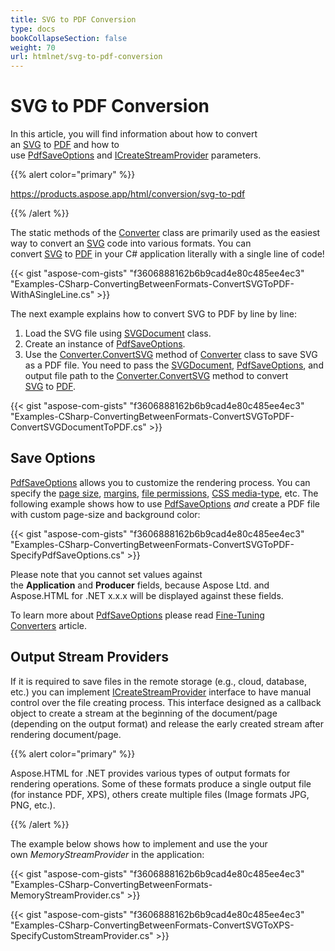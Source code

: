 ```yaml
---
title: SVG to PDF Conversion
type: docs
bookCollapseSection: false
weight: 70
url: htmlnet/svg-to-pdf-conversion
---
```


# **SVG to PDF Conversion**
In this article, you will find information about how to convert an [SVG](https://en.wikipedia.org/wiki/Scalable_Vector_Graphics) to [PDF](https://en.wikipedia.org/wiki/PDF) and how to use [PdfSaveOptions](https://apireference.aspose.com/net/html/aspose.html.saving/pdfsaveoptions) and [ICreateStreamProvider](https://apireference.aspose.com/net/html/aspose.html.io/icreatestreamprovider) parameters.

{{% alert color="primary" %}} 

<https://products.aspose.app/html/conversion/svg-to-pdf>

{{% /alert %}} 

The static methods of the [Converter](https://apireference.aspose.com/net/html/aspose.html.converters/converter) class are primarily used as the easiest way to convert an [SVG](https://en.wikipedia.org/wiki/Scalable_Vector_Graphics) code into various formats. You can convert [SVG](https://en.wikipedia.org/wiki/Scalable_Vector_Graphics) to [PDF](https://en.wikipedia.org/wiki/PDF) in your C# application literally with a single line of code!

{{< gist "aspose-com-gists" "f3606888162b6b9cad4e80c485ee4ec3" "Examples-CSharp-ConvertingBetweenFormats-ConvertSVGToPDF-WithASingleLine.cs" >}}

The next example explains how to convert SVG to PDF by line by line:

1. Load the SVG file using [SVGDocument](https://apireference.aspose.com/net/html/aspose.html.dom.svg/svgdocument) class.
1. Create an instance of [PdfSaveOptions](https://apireference.aspose.com/net/html/aspose.html.saving/pdfsaveoptions).
1. Use the [Converter.ConvertSVG](https://apireference.aspose.com/net/html/aspose.html.converters.converter/convertsvg/methods/37) method of [Converter](https://apireference.aspose.com/net/html/aspose.html.converters/converter) class to save SVG as a PDF file. You need to pass the [SVGDocument](https://apireference.aspose.com/net/html/aspose.html.dom.svg/svgdocument), [PdfSaveOptions](https://apireference.aspose.com/net/html/aspose.html.saving/pdfsaveoptionsQ), and output file path to the [Converter.ConvertSVG](https://apireference.aspose.com/net/html/aspose.html.converters.converter/convertsvg/methods/37) method to convert [SVG](https://en.wikipedia.org/wiki/Scalable_Vector_Graphics) to [PDF](https://en.wikipedia.org/wiki/PDF).

{{< gist "aspose-com-gists" "f3606888162b6b9cad4e80c485ee4ec3" "Examples-CSharp-ConvertingBetweenFormats-ConvertSVGToPDF-ConvertSVGDocumentToPDF.cs" >}}
## **Save Options**
[PdfSaveOptions](https://apireference.aspose.com/net/html/aspose.html.saving/pdfsaveoptions) allows you to customize the rendering process. You can specify the [page size](https://apireference.aspose.com/net/html/aspose.html.rendering/renderingoptions/properties/pagesetup), [margins](https://apireference.aspose.com/net/html/aspose.html.drawing/page/properties/margin), [file permissions](https://apireference.aspose.com/net/html/aspose.html.rendering.pdf.encryption/pdfencryptioninfo), [CSS media-type](https://apireference.aspose.com/net/html/aspose.html.rendering/mediatype), etc. The following example shows how to use [PdfSaveOptions](https://apireference.aspose.com/net/html/aspose.html.saving/pdfsaveoptions) *and* create a PDF file with custom page-size and background color:

{{< gist "aspose-com-gists" "f3606888162b6b9cad4e80c485ee4ec3" "Examples-CSharp-ConvertingBetweenFormats-ConvertSVGToPDF-SpecifyPdfSaveOptions.cs" >}}

Please note that you cannot set values against the **Application** and **Producer** fields, because Aspose Ltd. and Aspose.HTML for .NET x.x.x will be displayed against these fields.

To learn more about [PdfSaveOptions](https://apireference.aspose.com/net/html/aspose.html.saving/pdfsaveoptions) please read [Fine-Tuning Converters](/htmlnet/fine-tuning-converters) article.
## **Output Stream Providers**
If it is required to save files in the remote storage (e.g., cloud, database, etc.) you can implement [ICreateStreamProvider](https://apireference.aspose.com/net/html/aspose.html.io/icreatestreamprovider) interface to have manual control over the file creating process. This interface designed as a callback object to create a stream at the beginning of the document/page (depending on the output format) and release the early created stream after rendering document/page.

{{% alert color="primary" %}} 

Aspose.HTML for .NET provides various types of output formats for rendering operations. Some of these formats produce a single output file (for instance PDF, XPS), others create multiple files (Image formats JPG, PNG, etc.).

{{% /alert %}} 

The example below shows how to implement and use the your own *MemoryStreamProvider* in the application:

{{< gist "aspose-com-gists" "f3606888162b6b9cad4e80c485ee4ec3" "Examples-CSharp-ConvertingBetweenFormats-MemoryStreamProvider.cs" >}}

{{< gist "aspose-com-gists" "f3606888162b6b9cad4e80c485ee4ec3" "Examples-CSharp-ConvertingBetweenFormats-ConvertSVGToXPS-SpecifyCustomStreamProvider.cs" >}}



